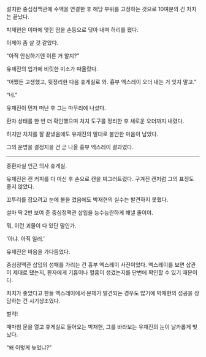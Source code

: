 설치한 중심정맥관에 수액을 연결한 후 해당 부위를 고정하는 것으로 10여분의 긴 처치는 끝났다.

박재현은 이마에 맺힌 땀을 손등으로 닦아 내며 허리를 폈다.

이제야 좀 살 것 같았다.

“아직 안심하기엔 이른 거 알지?”

유재진의 입가에 비릿한 미소가 떠올랐다.

“어쨌든 고생했고, 뒷정리한 다음 휴게실로 와. 흉부 엑스레이 오더 내는 거 잊지 말고.”

“네.”

유재진이 먼저 떠난 후 그는 마무리에 나섰다.

환자 상태를 한 번 더 확인했으며 처치 도구를 정리한 후 새로운 오더까지 내렸다.

하지만 처치를 잘 끝냈음에도 유재진의 말대로 불안한 마음이 남았다.

그의 운명을 결정지을 건 곧 나올 흉부 엑스레이 결과였다.

* * *

중환자실 인근 의사 휴게실.

유재진은 캔 커피를 다 마신 후 손으로 캔을 찌그러트렸다. 구겨진 캔처럼 그의 표정도 좋지 않았다.

꼬투리를 잡으려고 눈에 불을 켰음에도 박재현의 실수는 발견하지 못했다.

설마 딱 2번 보여 준 중심정맥관 삽입을 능수능란하게 해낼 줄이야.

뭐, 이런 괴물이 다 있단 말인가.

‘아냐. 아직 일러.’

유재진은 마음을 가다듬었다.

중심정맥관 삽입의 성패를 가리는 건 흉부 엑스레이 사진이었다. 엑스레이를 보면 삽관이 제대로 됐는지, 환자에게 기흉이나 혈흉이 생겼는지를 단번에 확인할 수 있기 때문이다.

처치가 좋았다고 한들 엑스레이에서 문제가 발견되는 경우도 많기에 박재현의 성공을 장담하는 건 시기상조였다.

벌컥!

때마침 문을 열고 휴게실로 들어오는 박재현, 그를 바라보는 유재진의 눈이 날카롭게 빛났다.

“왜 이렇게 늦었냐?”